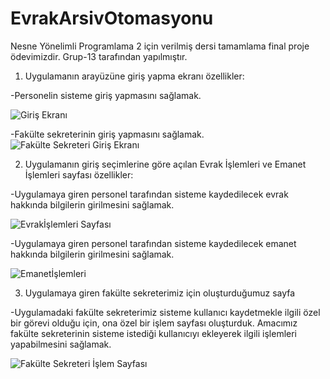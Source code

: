 # EvrakArsivOtomasyonu
Nesne Yönelimli Programlama 2 için verilmiş dersi tamamlama final proje ödevimizdir. Grup-13 tarafından yapılmıştır.


1) Uygulamanın arayüzüne giriş yapma ekranı
özellikler:

-Personelin sisteme giriş yapmasını sağlamak.

![Giriş Ekranı](https://github.com/beyzagunyddn/EvrakArvisOtomasyonu/assets/95521633/4be52627-271b-4b5b-9b1a-a9cc5014af6a)

-Fakülte sekreterinin giriş yapmasını sağlamak.
![Fakülte Sekreteri Giriş Ekranı](https://github.com/beyzagunyddn/EvrakArvisOtomasyonu/assets/95521633/9973f71b-2b20-4a19-988e-2eec7947fc78)

2) Uygulamanın giriş seçimlerine göre açılan Evrak İşlemleri ve Emanet İşlemleri sayfası
özellikler:

-Uygulamaya giren personel tarafından sisteme kaydedilecek evrak hakkında bilgilerin girilmesini sağlamak.

![Evrakİşlemleri Sayfası](https://github.com/beyzagunyddn/EvrakArvisOtomasyonu/assets/95521633/e3ed80a2-6ce5-49f5-82a6-e0193e1564b8)

-Uygulamaya giren personel tarafından sisteme kaydedilecek emanet hakkında bilgilerin girilmesini sağlamak.

![Emanetİşlemleri](https://github.com/beyzagunyddn/EvrakArvisOtomasyonu/assets/95521633/55c33fb7-700c-4696-ad50-1133331cbf34)

3) Uygulamaya giren fakülte sekreterimiz için oluşturduğumuz sayfa
   
-Uygulamadaki fakülte sekreterimiz sisteme kullanıcı kaydetmekle ilgili özel bir görevi olduğu için, ona özel bir işlem sayfası oluşturduk. Amacımız fakülte sekreterinin sisteme istediği kullanıcıyı ekleyerek ilgili işlemleri yapabilmesini sağlamak.

  ![Fakülte Sekreteri İşlem Sayfası](https://github.com/beyzagunyddn/EvrakArvisOtomasyonu/assets/95521633/cb8063c5-27e8-4d39-9b2e-0f1dc4b707a4)


 
